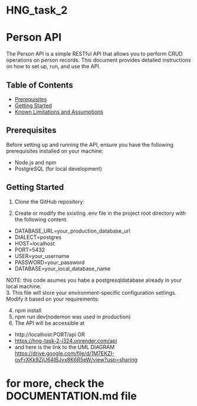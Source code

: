 # HNG_task_2

# Person API

The Person API is a simple RESTful API that allows you to perform CRUD operations on person records.
This document provides detailed instructions on how to set up, run, and use the API.

## Table of Contents
- [Prerequisites](#prerequisites)
- [Getting Started](#getting-started)
- [Known Limitations and Assumptions](#known-limitations-and-assumptions)

## Prerequisites
Before setting up and running the API, ensure you have the following prerequisites installed on your machine:
- Node.js and npm
- PostgreSQL (for local development)

## Getting Started

1. Clone the GitHub repository:

2. Create or modify the sxixting .env file in the project root directory with the following content.
- DATABASE_URL=your_production_database_url
- DIALECT=postgres
- HOST=localhost
- PORT=5432
- USER=your_username
- PASSWORD=your_password
- DATABASE=your_local_database_name
 
NOTE: this code asumes you habe a postgresqldatabase already in your local machine.  
3. This file will store your environment-specific configuration settings. Modify it based on your requirements:

4. npm install
5. npm run dev(nodemon was used in production)
6. The API will be accessible at
- http://localhost:PORT/api OR
- https://hng-task-2-i324.onrender.com/api
- and here is the link to the UML DIAGRAM https://drive.google.com/file/d/1M7EKZI-oyFrXKk9ZjU64IBJvx8K6R5eW/view?usp=sharing

# for more, check the DOCUMENTATION.md file



